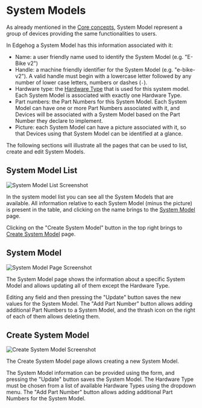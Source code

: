 <!---
  Copyright 2021,2022 SECO Mind Srl

  SPDX-License-Identifier: Apache-2.0
-->

# System Models

As already mentioned in the [Core concepts](core_concepts.html), System Model represent a group of
devices providing the same functionalities to users.

In Edgehog a System Model has this information associated with it:

- Name: a user friendly name used to identify the System Model (e.g. "E-Bike v2")
- Handle: a machine friendly identifier for the System Model (e.g. "e-bike-v2"). A valid handle must
  begin with a lowercase letter followed by any number of lower case letters, numbers or dashes
  (`-`).
- Hardware type: the [Hardware Type](core_concepts.html#hardware-type) that is used for this system model. 
  Each System Model is associated with exactly one Hardware Type.
- Part numbers: the Part Numbers for this System Model. Each System Model can have one or more Part
  Numbers associated with it, and Devices will be associated with a System Model based on the Part
  Number they declare to implement.
- Picture: each System Model can have a picture associated with it, so that Devices using that
  System Model can be identified at a glance.

The following sections will illustrate all the pages that can be used to list, create and edit
System Models.

## System Model List

![System Model List Screenshot](assets/system_models.png)

In the system model list you can see all the System Models that are available. All information
relative to each System Model (minus the picture) is present in the table, and clicking on the name
brings to the [System Model](#system-model) page.

Clicking on the "Create System Model" button in the top right brings to
[Create System Model](#create-system-model) page.

## System Model

![System Model Page Screenshot](assets/system_model.png)

The System Model page shows the information about a specific System Model and allows updating all of
them except the Hardware Type.

Editing any field and then pressing the "Update" button saves the new values for the System Model.
The "Add Part Number" button allows adding additional Part Numbers to a System Model, and the thrash
icon on the right of each of them allows deleting them.

## Create System Model

![Create System Model Screenshot](assets/create_system_model.png)

The Create System Model page allows creating a new System Model.

The System Model information can be provided using the form, and pressing the "Update" button saves
the System Model. The Hardware Type must be chosen from a list of available Hardware Types using the
dropdown menu. The "Add Part Number" button allows adding additional Part Numbers for the System
Model.
